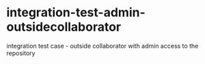 # integration-test-admin-outsidecollaborator
integration test case - outside collaborator with admin access to the repository
